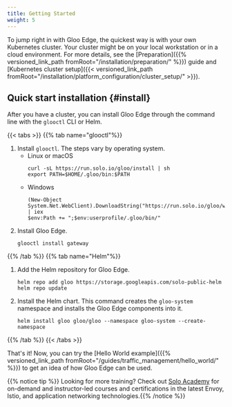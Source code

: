 ```yaml
---
title: Getting Started
weight: 5
---
```


To jump right in with Gloo Edge, the quickest way is with your own Kubernetes cluster. Your cluster might be on your local workstation or in a cloud environment. For more details, see the [Preparation]({{% versioned_link_path fromRoot="/installation/preparation/" %}}) guide and [Kubernetes cluster setup]({{< versioned_link_path fromRoot="/installation/platform_configuration/cluster_setup/" >}}). 

## Quick start installation {#install}

After you have a cluster, you can install Gloo Edge through the command line with the `glooctl` CLI or Helm.

{{< tabs >}}
{{% tab name="glooctl"%}}
1. Install `glooctl`. The steps vary by operating system.
   * Linux or macOS
     ```shell
     curl -sL https://run.solo.io/gloo/install | sh
     export PATH=$HOME/.gloo/bin:$PATH
     ```
   * Windows
     ```shell
     (New-Object System.Net.WebClient).DownloadString("https://run.solo.io/gloo/windows/install") | iex
     $env:Path += ";$env:userprofile/.gloo/bin/"
     ``` 
2. Install Gloo Edge.
   ```shell
   glooctl install gateway
   ````
{{% /tab %}}
{{% tab name="Helm"%}}
1. Add the Helm repository for Gloo Edge.
   ```shell
   helm repo add gloo https://storage.googleapis.com/solo-public-helm
   helm repo update
   ```
2. Install the Helm chart. This command creates the `gloo-system` namespace and installs the Gloo Edge components into it.
   ```shell
   helm install gloo gloo/gloo --namespace gloo-system --create-namespace
   ```
{{% /tab %}}
{{< /tabs >}}

That's it! Now, you can try the [Hello World example]({{% versioned_link_path fromRoot="/guides/traffic_management/hello_world/" %}}) to get an idea of how Gloo Edge can be used.

{{% notice tip %}} Looking for more training? Check out [Solo Academy](https://www.solo.io/solo-academy/) for on-demand and instructor-led courses and certifications in the latest Envoy, Istio, and application networking technologies.{{% /notice %}}
